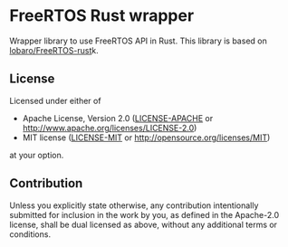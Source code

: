 # FreeRTOS Rust wrapper

Wrapper library to use FreeRTOS API in Rust.
This library is based on [lobaro/FreeRTOS-rust](https://github.com/lobaro/FreeRTOS-rust)k.

## License

Licensed under either of

 * Apache License, Version 2.0
   ([LICENSE-APACHE](LICENSE-APACHE) or http://www.apache.org/licenses/LICENSE-2.0)
 * MIT license
   ([LICENSE-MIT](LICENSE-MIT) or http://opensource.org/licenses/MIT)

at your option.

## Contribution

Unless you explicitly state otherwise, any contribution intentionally submitted
for inclusion in the work by you, as defined in the Apache-2.0 license, shall be
dual licensed as above, without any additional terms or conditions.
